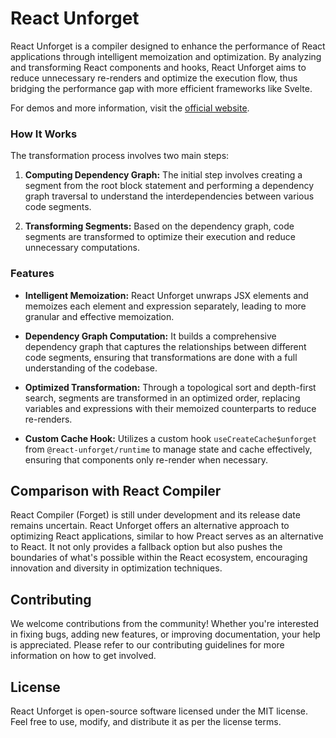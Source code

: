 # React Unforget

React Unforget is a compiler designed to enhance the performance of React applications through intelligent memoization and optimization. By analyzing and transforming React components and hooks, React Unforget aims to reduce unnecessary re-renders and optimize the execution flow, thus bridging the performance gap with more efficient frameworks like Svelte.

For demos and more information, visit the [official website](https://react-unforget.vercel.app/).

### How It Works

The transformation process involves two main steps:

1. **Computing Dependency Graph:** The initial step involves creating a segment from the root block statement and performing a dependency graph traversal to understand the interdependencies between various code segments.

2. **Transforming Segments:** Based on the dependency graph, code segments are transformed to optimize their execution and reduce unnecessary computations.

### Features

- **Intelligent Memoization:** React Unforget unwraps JSX elements and memoizes each element and expression separately, leading to more granular and effective memoization.

- **Dependency Graph Computation:** It builds a comprehensive dependency graph that captures the relationships between different code segments, ensuring that transformations are done with a full understanding of the codebase.

- **Optimized Transformation:** Through a topological sort and depth-first search, segments are transformed in an optimized order, replacing variables and expressions with their memoized counterparts to reduce re-renders.

- **Custom Cache Hook:** Utilizes a custom hook `useCreateCache$unforget` from `@react-unforget/runtime` to manage state and cache effectively, ensuring that components only re-render when necessary.

## Comparison with React Compiler

React Compiler (Forget) is still under development and its release date remains uncertain. React Unforget offers an alternative approach to optimizing React applications, similar to how Preact serves as an alternative to React. It not only provides a fallback option but also pushes the boundaries of what's possible within the React ecosystem, encouraging innovation and diversity in optimization techniques.

## Contributing

We welcome contributions from the community! Whether you're interested in fixing bugs, adding new features, or improving documentation, your help is appreciated. Please refer to our contributing guidelines for more information on how to get involved.

## License

React Unforget is open-source software licensed under the MIT license. Feel free to use, modify, and distribute it as per the license terms.
